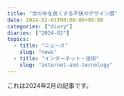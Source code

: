 ```yaml
---
title: "世の中を良くする不快のデザイン展"
date: 2024-02-01T00:00:00+09:00
categories: ["diary"]
diaries: ["2024-02"]
topics:
  - title: "ニュース"
    slug: "news"
  - title: "インターネット・技術"
    slug: "internet-and-tecnology"
---
```

これは2024年2月の記事です。
